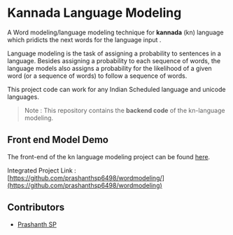 # Kannada Language Modeling

A Word modeling/language modeling technique for **kannada** (kn) language which pridicts the next words for the language input .

Language modeling is the task of assigning a probability to sentences in a language. Besides assigning a probability to each sequence of words, the language models also assigns a probability for the likelihood of a given word (or a sequence of words) to follow a sequence of words. 

This project code can work for any Indian Scheduled language and unicode languages.

>Note : This repository contains the **backend code** of the kn-language modeling.

## Front end Model Demo

The front-end of the kn language modeling project can be found [here](https://github.com/prashanthsp6498/wordmodeling).
 
 Integrated Project Link : [https://github.com/prashanthsp6498/wordmodeling/](https://github.com/prashanthsp6498/wordmodeling)

## Contributors

 - [Prashanth SP](https://github.com/prashanthsp6498)

